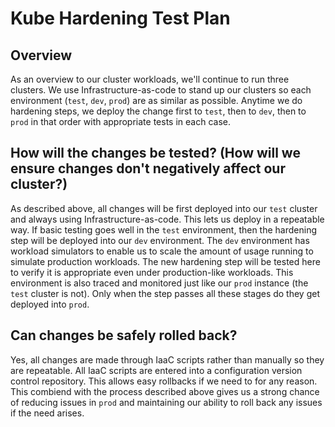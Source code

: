 # Kube Hardening Test Plan

## Overview

As an overview to our cluster workloads, we'll continue to run three clusters.  We use Infrastructure-as-code to stand up our clusters so each environment (`test`, `dev`, `prod`) are as similar as possible.  Anytime we do hardening steps, we deploy the change first to `test`, then to `dev`, then to `prod` in that order with appropriate tests in each case.

## How will the changes be tested? (How will we ensure changes don't negatively affect our cluster?)

As described above, all changes will be first deployed into our `test` cluster and always using Infrastructure-as-code.  This lets us deploy in a repeatable way.  If basic testing goes well in the `test` environment, then the hardening step will be deployed into our `dev` environment.  The `dev` environment has workload simulators to enable us to scale the amount of usage running to simulate production workloads.  The new hardening step will be tested here to verify it is appropriate even under production-like workloads.  This environment is also traced and monitored just like our `prod` instance (the `test` cluster is not).  Only when the step passes all these stages do they get deployed into `prod`.

## Can changes be safely rolled back?

Yes, all changes are made through IaaC scripts rather than manually so they are repeatable.  All IaaC scripts are entered into a configuration version control repository.  This allows easy rollbacks if we need to for any reason.  This combiend with the process described above gives us a strong chance of reducing issues in `prod` and maintaining our ability to roll back any issues if the need arises.
